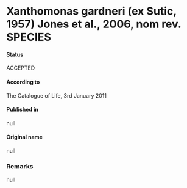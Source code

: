 Xanthomonas gardneri (ex Sutic, 1957) Jones et al., 2006, nom rev. SPECIES
=======

#### Status
ACCEPTED

#### According to
The Catalogue of Life, 3rd January 2011

#### Published in
null

#### Original name
null

### Remarks
null